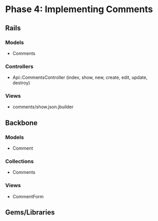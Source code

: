 # Phase 4: Implementing Comments

## Rails
### Models
* Comments

### Controllers
* Api::CommentsController (index, show, new, create, edit, update, destroy)

### Views
* comments/show.json.jbuilder

## Backbone
### Models
* Comment

### Collections
* Comments

### Views
* CommentForm

## Gems/Libraries